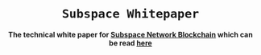 <div align="center">
  <h1><code>Subspace Whitepaper</code></h1>
  <strong>The technical white paper for <a href="https://subspace.network/">Subspace Network Blockchain</a> which can be read <a href="https://drive.google.com/file/d/1v847u_XeVf0SBz7Y7LEMXi72QfqirstL/view">here</a></strong>
</div>
